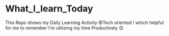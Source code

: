 # What_I_learn_Today
This Repo shows my Daily Learning Activity @Tech oriented ! which helpful for me to remember I'm utilizing  my time Productively 😊
